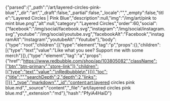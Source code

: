 {"parsed":{"_path":"/art/layered-circles-pink-blue","_dir":"art","_draft":false,"_partial":false,"_locale":"","_empty":false,"title":"Layered Circles | Pink Blue","description":null,"img":"/img/art/pink to mint blue.png","alt":null,"category":"Layered Circles","order":60,"social":{"facebook":"/img/social/facebook.svg","instagram":"/img/social/instagram.svg","youtube":"/img/social/youtube.svg","facebookAlt":"Facebook","instagramAlt":"Instagram","youtubeAlt":"Youtube"},"body":{"type":"root","children":[{"type":"element","tag":"p","props":{},"children":[{"type":"text","value":"Like what you see? Support me with some merch"}]},{"type":"element","tag":"a","props":{"href":"https://www.redbubble.com/shop/ap/103805082","className":["btn","btn-primary","store-link"]},"children":[{"type":"text","value":"\nRedbubble\n"}]}],"toc":{"title":"","searchDepth":2,"depth":2,"links":[]}},"_type":"markdown","_id":"content:art:layered circles pink blue.md","_source":"content","_file":"art/layered circles pink blue.md","_extension":"md"},"hash":"PfyiA4HaiD"}